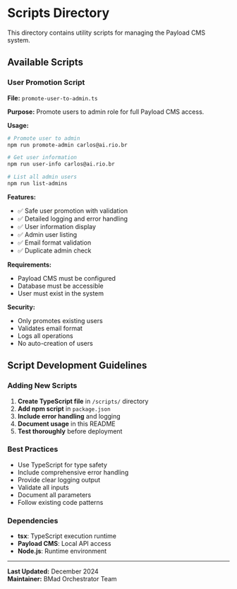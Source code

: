 # Scripts Directory

This directory contains utility scripts for managing the Payload CMS system.

## Available Scripts

### User Promotion Script

**File:** `promote-user-to-admin.ts`

**Purpose:** Promote users to admin role for full Payload CMS access.

**Usage:**
```bash
# Promote user to admin
npm run promote-admin carlos@ai.rio.br

# Get user information
npm run user-info carlos@ai.rio.br

# List all admin users
npm run list-admins
```

**Features:**
- ✅ Safe user promotion with validation
- ✅ Detailed logging and error handling
- ✅ User information display
- ✅ Admin user listing
- ✅ Email format validation
- ✅ Duplicate admin check

**Requirements:**
- Payload CMS must be configured
- Database must be accessible
- User must exist in the system

**Security:**
- Only promotes existing users
- Validates email format
- Logs all operations
- No auto-creation of users

## Script Development Guidelines

### Adding New Scripts

1. **Create TypeScript file** in `/scripts/` directory
2. **Add npm script** in `package.json`
3. **Include error handling** and logging
4. **Document usage** in this README
5. **Test thoroughly** before deployment

### Best Practices

- Use TypeScript for type safety
- Include comprehensive error handling
- Provide clear logging output
- Validate all inputs
- Document all parameters
- Follow existing code patterns

### Dependencies

- **tsx**: TypeScript execution runtime
- **Payload CMS**: Local API access
- **Node.js**: Runtime environment

---

**Last Updated:** December 2024  
**Maintainer:** BMad Orchestrator Team